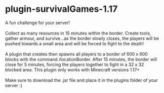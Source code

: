 # plugin-survivalGames-1.17
A fun challenge for your server!
<br/>
<br/>
Collect as many resources in 15 minutes within the border. Create tools, gather armour, and survive...as the border slowly closes, the players will be pushed towards a small area and will be forced to fight to the death!
<br/>
<br/>
A plugin that creates then spawns all players to a border of 600 x 600 blocks with the command /locationBorder. After 15 minutes, the border will close for 5 minutes, forcing the players together to fight in a 32 x 32 blocked area. 
This plugin only works with Minecraft versions 1.17+
<br/>
<br/>
Make sure to download the .jar file and place it in the plugins folder of your server :)
